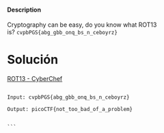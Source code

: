#### Description

Cryptography can be easy, do you know what ROT13 is? `cvpbPGS{abg_gbb_onq_bs_n_ceboyrz}`

# Solución
[ROT13 - CyberChef](https://gchq.github.io/CyberChef/#recipe=ROT13\(true,true,false,13\)&input=Y3ZwYlBHU3thYmdfZ2JiX29ucV9ic19uX2NlYm95cnp9)
````

Input: cvpbPGS{abg_gbb_onq_bs_n_ceboyrz}

Output: picoCTF{not_too_bad_of_a_problem}


```